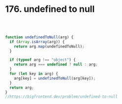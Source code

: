<h1>176. undefined to null
</h1>

<br/>
<br/>

```javascript
function undefinedToNull(arg) {
  if (Array.isArray(arg)) {
    return arg.map(undefinedToNull);
  }

  if (typeof arg !== "object") {
    return arg === undefined ? null : arg;
  }
  for (let key in arg) {
    arg[key] = undefinedToNull(arg[key]);
  }
  return arg;
}
//https://bigfrontend.dev/problem/undefined-to-null
```
